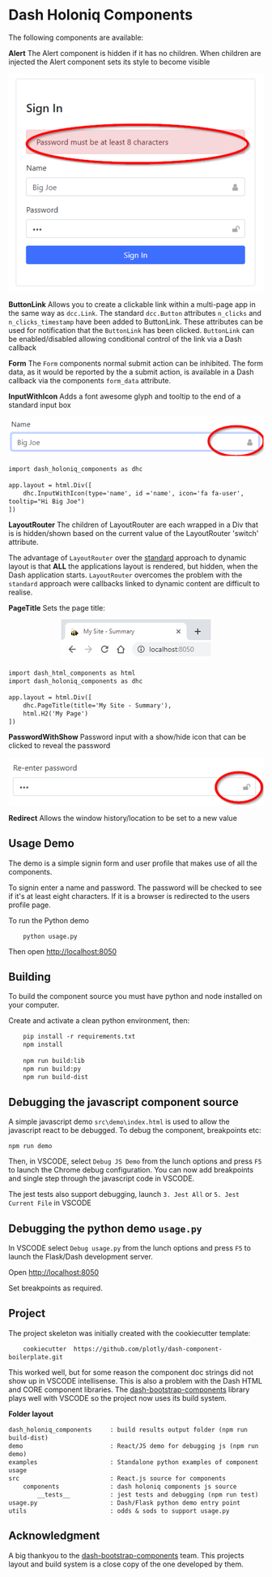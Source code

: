 # Dash Holoniq Components

The following components are available:

**Alert** The Alert component is hidden if it has no children. When children are injected the Alert 
component sets its style to become visible

<p align="center"><img src="docs/img/alert-example.png"></p>


**ButtonLink** Allows you to create a clickable link within a multi-page app in
the same way as `dcc.Link`. The standard `dcc.Button` attributes `n_clicks` and `n_clicks_timestamp` have been 
added to ButtonLink. These attributes can be used for notification that the `ButtonLink` has 
been clicked. `ButtonLink` can be enabled/disabled allowing conditional control of the link via a Dash callback

**Form** The `Form` components normal submit action can be inhibited. The form data, as it would be 
reported by the a submit action, is available in a Dash callback via the components `form_data` attribute.


**InputWithIcon** Adds a font awesome glyph and tooltip to the end of a standard input box

<p align="center"><img src="docs/img/input-with-icon-example.png"></p>

```
import dash_holoniq_components as dhc

app.layout = html.Div([
    dhc.InputWithIcon(type='name', id ='name', icon='fa fa-user', tooltip="Hi Big Joe")
])

```

**LayoutRouter** The children of LayoutRouter are each wrapped in a Div that is
is hidden/shown based on the current value of the LayoutRouter 'switch' attribute.

The advantage of `LayoutRouter` over the [standard](https://dash.plot.ly/urls) approach to 
dynamic layout is that **ALL** the applications layout is rendered, but hidden, when the
Dash application starts. `LayoutRouter` overcomes the problem with the `standard` approach 
were callbacks linked to dynamic content are difficult to realise.

**PageTitle** Sets the page title:

<p align="center"><img src="docs/img/page-title-example.png"></p>


```
import dash_html_components as html
import dash_holoniq_components as dhc

app.layout = html.Div([
    dhc.PageTitle(title='My Site - Summary'),
    html.H2('My Page')
])

```

**PasswordWithShow** Password input with a show/hide icon that can be clicked to reveal the password

<p align="center"><img src="docs/img/password-example.png"></p>

**Redirect**  Allows the window history/location to be set to a new value

## Usage Demo

The demo is a simple signin form and user profile that makes use of all the components. 

To signin enter a name and password. The password will be checked to see if it's at least 
eight characters. If it is a browser is redirected to the users profile page.

To run the Python demo

        python usage.py

Then open [http://localhost:8050](http://localhost:8050)
   


## Building

To build the component source you must have python and node installed on 
your computer.

Create and activate a clean python environment, then:

```
    pip install -r requirements.txt
    npm install

    npm run build:lib
    npm run build:py
    npm run build-dist

```

## Debugging the javascript component source

A simple javascript demo `src\demo\index.html` is used to allow the javascript react to
be debugged. To debug the component, breakpoints etc:

    npm run demo

Then, in VSCODE, select `Debug JS Demo` from the lunch options and press `F5` to launch the 
Chrome debug configuration. You can now add breakpoints and single step through the javascript
code in VSCODE.

The jest tests also support debugging, launch `3. Jest All` or `5. Jest Current File` in VSCODE

## Debugging the python demo `usage.py`

In VSCODE select `Debug usage.py` from the lunch options and press `F5` to launch the 
Flask/Dash development server.

Open [http://localhost:8050](http://localhost:8050)

Set breakpoints as required.

## Project

The project skeleton was initially created with the cookiecutter template:

        cookiecutter  https://github.com/plotly/dash-component-boilerplate.git

This worked well, but for some reason the component doc strings did not show up
in VSCODE intellisense. This is also a problem with the Dash HTML and CORE
component libraries. The [dash-bootstrap-components](https://github.com/facultyai/dash-bootstrap-components)
library plays well with VSCODE so the project now uses its build system.


**Folder layout**

```
dash_holoniq_components     : build results output folder (npm run build-dist)
demo                        : React/JS demo for debugging js (npm run demo)
examples                    : Standalone python examples of component usage
src                         : React.js source for components 
    components              : dash holoniq components js source
        __tests__           : jest tests and debugging (npm run test)
usage.py                    : Dash/Flask python demo entry point
utils                       : odds & sods to support usage.py
```

## Acknowledgment

A big thankyou to the [dash-bootstrap-components](https://github.com/facultyai/dash-bootstrap-components)
team. This projects layout and build system is a close copy of the one developed by them.
